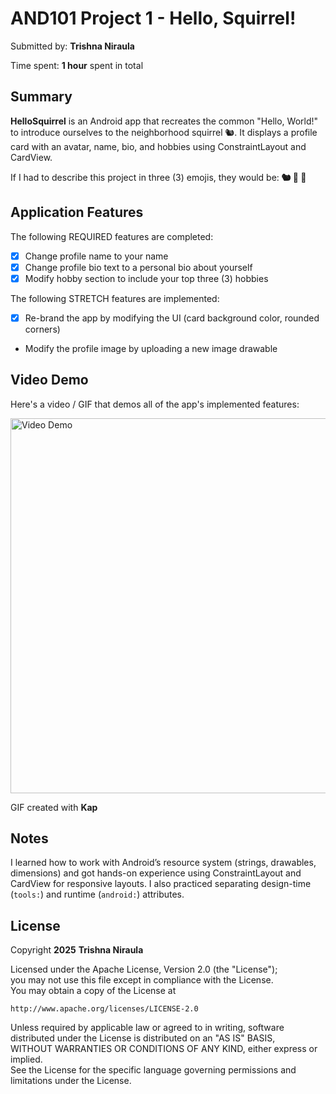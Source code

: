 # AND101 Project 1 - Hello, Squirrel!

Submitted by: **Trishna Niraula**

Time spent: **1 hour** spent in total

## Summary

**HelloSquirrel** is an Android app that recreates the common "Hello, World!" to introduce ourselves to the neighborhood squirrel 🐿.  It displays a profile card with an avatar, name, bio, and hobbies using ConstraintLayout and CardView.

If I had to describe this project in three (3) emojis, they would be: **🐿️ 📱 👋**

## Application Features


The following REQUIRED features are completed:

- [x] Change profile name to your name  
- [x] Change profile bio text to a personal bio about yourself  
- [x] Modify hobby section to include your top three (3) hobbies  

The following STRETCH features are implemented:

- [x] Re-brand the app by modifying the UI (card background color, rounded corners)  
-  Modify the profile image by uploading a new image drawable  


## Video Demo

Here's a video / GIF that demos all of the app's implemented features:

<img src='http://i.imgur.com/YourGif.gif' title='Video Demo' width='600' alt='Video Demo' />

GIF created with **Kap**

<!-- Recommended tools:
- [Kap](https://getkap.co/) for macOS
- [ScreenToGif](https://www.screentogif.com/) for Windows
- [peek](https://github.com/phw/peek) for Linux. -->

## Notes

I learned how to work with Android’s resource system (strings, drawables, dimensions) and got hands-on experience using ConstraintLayout and CardView for responsive layouts. I also practiced separating design-time (`tools:`) and runtime (`android:`) attributes.

## License

Copyright **2025** **Trishna Niraula**

Licensed under the Apache License, Version 2.0 (the "License");  
you may not use this file except in compliance with the License.  
You may obtain a copy of the License at

    http://www.apache.org/licenses/LICENSE-2.0

Unless required by applicable law or agreed to in writing, software  
distributed under the License is distributed on an "AS IS" BASIS,  
WITHOUT WARRANTIES OR CONDITIONS OF ANY KIND, either express or implied.  
See the License for the specific language governing permissions and  
limitations under the License.  
